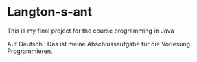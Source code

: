 # Langton-s-ant
This is my final project for the course programming in Java

Auf Deutsch : Das ist meine Abschlussaufgabe für die Vorlesung Programmieren.
